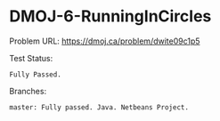 # DMOJ-6-RunningInCircles

Problem URL:
    https://dmoj.ca/problem/dwite09c1p5
    
Test Status:
    
    Fully Passed.
    
Branches:

    master: Fully passed. Java. Netbeans Project.
